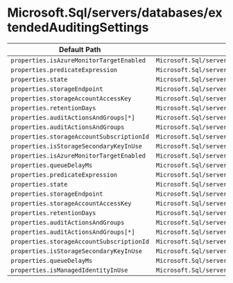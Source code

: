 # Microsoft.Sql/servers/databases/extendedAuditingSettings

| Default Path | Alias |
|---|---|
| `properties.isAzureMonitorTargetEnabled` | `Microsoft.Sql/servers/databases/extendedAuditingSettings/isAzureMonitorTargetEnabled` |
| `properties.predicateExpression` | `Microsoft.Sql/servers/databases/extendedAuditingSettings/default.predicateExpression` |
| `properties.state` | `Microsoft.Sql/servers/databases/extendedAuditingSettings/default.state` |
| `properties.storageEndpoint` | `Microsoft.Sql/servers/databases/extendedAuditingSettings/default.storageEndpoint` |
| `properties.storageAccountAccessKey` | `Microsoft.Sql/servers/databases/extendedAuditingSettings/default.storageAccountAccessKey` |
| `properties.retentionDays` | `Microsoft.Sql/servers/databases/extendedAuditingSettings/default.retentionDays` |
| `properties.auditActionsAndGroups[*]` | `Microsoft.Sql/servers/databases/extendedAuditingSettings/default.auditActionsAndGroups[*]` |
| `properties.auditActionsAndGroups` | `Microsoft.Sql/servers/databases/extendedAuditingSettings/default.auditActionsAndGroups` |
| `properties.storageAccountSubscriptionId` | `Microsoft.Sql/servers/databases/extendedAuditingSettings/default.storageAccountSubscriptionId` |
| `properties.isStorageSecondaryKeyInUse` | `Microsoft.Sql/servers/databases/extendedAuditingSettings/default.isStorageSecondaryKeyInUse` |
| `properties.isAzureMonitorTargetEnabled` | `Microsoft.Sql/servers/databases/extendedAuditingSettings/default.isAzureMonitorTargetEnabled` |
| `properties.queueDelayMs` | `Microsoft.Sql/servers/databases/extendedAuditingSettings/default.queueDelayMs` |
| `properties.predicateExpression` | `Microsoft.Sql/servers/databases/extendedAuditingSettings/predicateExpression` |
| `properties.state` | `Microsoft.Sql/servers/databases/extendedAuditingSettings/state` |
| `properties.storageEndpoint` | `Microsoft.Sql/servers/databases/extendedAuditingSettings/storageEndpoint` |
| `properties.storageAccountAccessKey` | `Microsoft.Sql/servers/databases/extendedAuditingSettings/storageAccountAccessKey` |
| `properties.retentionDays` | `Microsoft.Sql/servers/databases/extendedAuditingSettings/retentionDays` |
| `properties.auditActionsAndGroups` | `Microsoft.Sql/servers/databases/extendedAuditingSettings/auditActionsAndGroups` |
| `properties.auditActionsAndGroups[*]` | `Microsoft.Sql/servers/databases/extendedAuditingSettings/auditActionsAndGroups[*]` |
| `properties.storageAccountSubscriptionId` | `Microsoft.Sql/servers/databases/extendedAuditingSettings/storageAccountSubscriptionId` |
| `properties.isStorageSecondaryKeyInUse` | `Microsoft.Sql/servers/databases/extendedAuditingSettings/isStorageSecondaryKeyInUse` |
| `properties.queueDelayMs` | `Microsoft.Sql/servers/databases/extendedAuditingSettings/queueDelayMs` |
| `properties.isManagedIdentityInUse` | `Microsoft.Sql/servers/databases/extendedAuditingSettings/isManagedIdentityInUse` |


